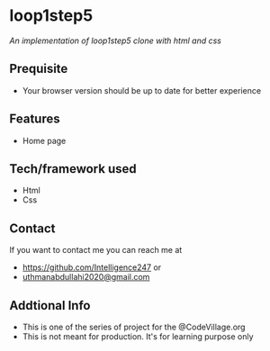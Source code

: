 # loop1step5
*An implementation of loop1step5 clone with html and css*
## Prequisite
- Your browser version should be up to date for better experience
## Features
- Home page
## Tech/framework used
- Html
- Css
## Contact
If you want to contact me you can reach me at
- https://github.com/Intelligence247 or
- uthmanabdullahi2020@gmail.com
## Addtional Info
- This is one of the series of project for the @CodeVillage.org
- This is not meant for production. It's for learning purpose only

